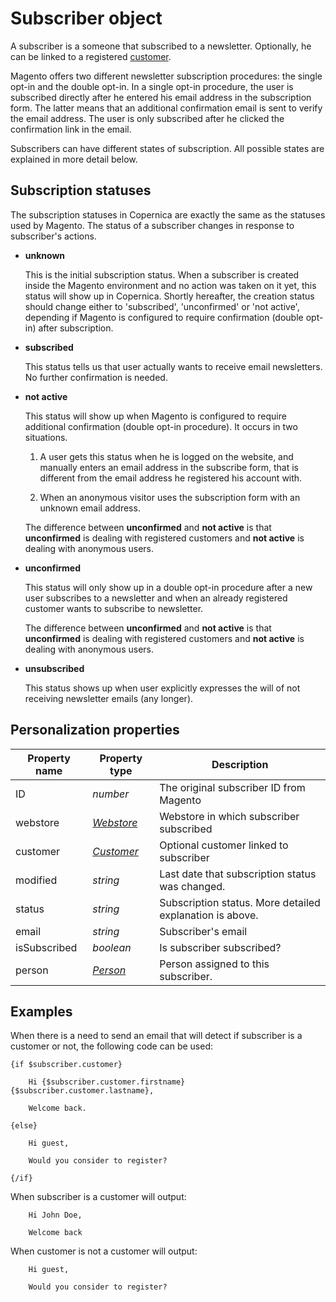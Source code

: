 # Subscriber object

A subscriber is a someone that subscribed to a newsletter. Optionally, he can be 
linked to a registered [customer](MarketingSuite/magento-integration/object/customer). 

Magento offers two different newsletter subscription procedures: the single opt-in and the 
double opt-in. In a single opt-in procedure, the user is subscribed directly after he entered his
email address in the subscription form. The latter means that an additional confirmation email is sent to verify the email address. The user is only subscribed after he clicked the confirmation link in the email.

Subscribers can have different states of subscription. All possible states are
explained in more detail below.

## Subscription statuses

The subscription statuses in Copernica are exactly the same as the statuses used by Magento. 
The status of a subscriber changes in response to subscriber's actions.

* **unknown**

  This is the initial subscription status. When a subscriber is created 
  inside the Magento environment and no action was taken on it yet, this status will show
  up in Copernica. Shortly hereafter, the creation status should change either
  to 'subscribed', 'unconfirmed' or 'not active', depending if Magento 
  is configured to require confirmation (double opt-in) after subscription.
  
* **subscribed**

  This status tells us that user actually wants to receive email newsletters. 
  No further confirmation is needed.
  
* **not active**

  This status will show up when Magento is configured to require additional confirmation (double opt-in procedure). It occurs in two situations.
  
  1. A user gets this status when he is logged on the website, and manually enters 
     an email address in the subscribe form, that is different from the email address 
     he registered his account with. 

  2. When an anonymous visitor uses the subscription form with an unknown email address.
  
  The difference between **unconfirmed** and **not active** is that **unconfirmed**
  is dealing with registered customers and **not active** is dealing with anonymous users.
  
* **unconfirmed**
 
  This status will only show up in a double opt-in procedure after a new user subscribes to a newsletter and when an already registered customer wants to subscribe to newsletter.
  
  The difference between **unconfirmed** and **not active** is that **unconfirmed**
  is dealing with registered customers and **not active** is dealing with anonymous users.
  
* **unsubscribed**
  
  This status shows up when user explicitly expresses the will of not receiving 
  newsletter emails (any longer).

## Personalization properties

| Property name | Property type                                                                    | Description                                              |
|---------------|----------------------------------------------------------------------------------|----------------------------------------------------------|
| ID            | _number_                                                                         | The original subscriber ID from Magento                  |
| webstore      | _[Webstore](MarketingSuite/magento-integration/object/webstore)_ 		   | Webstore in which subscriber subscribed                  |
| customer      | _[Customer](MarketingSuite/magento-integration/object/customer)_ 		   | Optional customer linked to subscriber                   |
| modified      | _string_                                                                         | Last date that subscription status was changed.          |
| status        | _string_                                                                         | Subscription status. More detailed explanation is above. |
| email         | _string_                                                                         | Subscriber's email                                       |
| isSubscribed  | _boolean_                                                                        | Is subscriber subscribed?                                |
| person        | _[Person](MarketingSuite/magento-integration/object/person)_     		   | Person assigned to this subscriber.                      |

## Examples

When there is a need to send an email that will detect if subscriber is 
a customer or not, the following code can be used:

```
{if $subscriber.customer}

    Hi {$subscriber.customer.firstname} {$subscriber.customer.lastname},
    
    Welcome back.

{else}

    Hi guest,
    
    Would you consider to register?

{/if}
```

When subscriber is a customer will output:

```
    Hi John Doe,
    
    Welcome back
```

When customer is not a customer will output:

```
    Hi guest,
    
    Would you consider to register?
```
